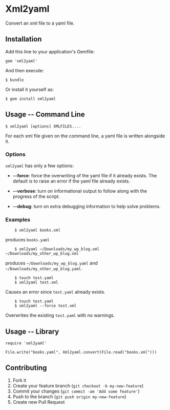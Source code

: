 # Xml2yaml

Convert an xml file to a yaml file.

## Installation

Add this line to your application's Gemfile:

    gem 'xml2yaml'

And then execute:

    $ bundle

Or install it yourself as:

    $ gem install xml2yaml

## Usage -- Command Line

    $ xml2yaml [options] XMLFILES....

For each xml file given on the command line, a yaml file is written
alongside it.

### Options

`xml2yaml` has only a few options:

- **--force**: force the overwriting of the yaml file if it already
  exists. The default is to raise an error if the yaml file already
  exists.

- **--verbose**: turn on informational output to follow along with
  the progress of the script.

- **--debug**: turn on extra debugging information to help solve
  problems.

### Examples

        $ xml2yaml books.xml

produces `books.yaml`

        $ xml2yaml ~/Downloads/my_wp_blog.xml ~/Downloads/my_other_wp_blog.xml

produces `~/Downloads/my_wp_blog.yaml` and
`~/Downloads/my_other_wp_blog.yaml`.

        $ touch test.yaml
        $ xml2yaml test.xml

Causes an error since `test.yaml` already exists.

        $ touch test.yaml
        $ xml2yaml --force test.xml

Overwrites the existing `test.yaml` with no warnings.

## Usage -- Library

    require 'xml2yaml'

    File.write("books.yaml", Xml2yaml.convert(File.read("books.xml")))




## Contributing

1. Fork it
2. Create your feature branch (`git checkout -b my-new-feature`)
3. Commit your changes (`git commit -am 'Add some feature'`)
4. Push to the branch (`git push origin my-new-feature`)
5. Create new Pull Request
